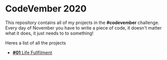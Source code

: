 # CodeVember 2020

This repository contains all of my projects in the **#codevember** challenge.
Every day of November you have to write a piece of code, it doesn't matter what it does, it just needs to to something!

Heres a list of all the projects

* [**#01** Life Fullfilment](https://codepen.io/Danieo/full/yLJjavb)